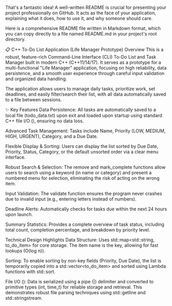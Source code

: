 That's a fantastic idea! A well-written README is crucial for presenting your project professionally on GitHub. It acts as the face of your application, explaining what it does, how to use it, and why someone should care.

Here is a comprehensive README file written in Markdown format, which you can copy directly to a file named README.md in your project's root directory.

📋 C++ To-Do List Application (Life Manager Prototype)
Overview
This is a robust, feature-rich Command-Line Interface (CLI) To-Do List and Task Manager built in modern C++ (C++11/14/17). It serves as a prototype for a multi-functional "Life Manager" application, focusing on high reliability, data persistence, and a smooth user experience through careful input validation and organized data handling.

The application allows users to manage daily tasks, prioritize work, set deadlines, and easily filter/search their list, with all data automatically saved to a file between sessions.

✨ Key Features
Data Persistence: All tasks are automatically saved to a local file (todo_data.txt) upon exit and loaded upon startup using standard C++ file I/O (<fstream>), ensuring no data loss.

Advanced Task Management: Tasks include Name, Priority (LOW, MEDIUM, HIGH, URGENT), Category, and a Due Date.

Flexible Display & Sorting: Users can display the list sorted by Due Date, Priority, Status, Category, or the default unsorted order via a clear menu interface.

Robust Search & Selection: The remove and mark_complete functions allow users to search using a keyword (in name or category) and present a numbered menu for selection, eliminating the risk of acting on the wrong item.

Input Validation: The validate function ensures the program never crashes due to invalid input (e.g., entering letters instead of numbers).

Deadline Alerts: Automatically checks for tasks due within the next 24 hours upon launch.

Summary Statistics: Provides a complete overview of task status, including total count, completion percentage, and breakdown by priority level.

 Technical Design Highlights
Data Structure: Uses std::map<std::string, to_do_item> for core storage. The item name is the key, allowing for fast lookups (O(log n)).

Sorting: To enable sorting by non-key fields (Priority, Due Date), the list is temporarily copied into a std::vector<to_do_item> and sorted using Lambda functions with std::sort.

File I/O (<fstream>): Data is serialized using a pipe (|) delimiter and converted to primitive types (int, time_t) for reliable storage and retrieval. This demonstrates robust file parsing techniques using std::getline and std::stringstream.
